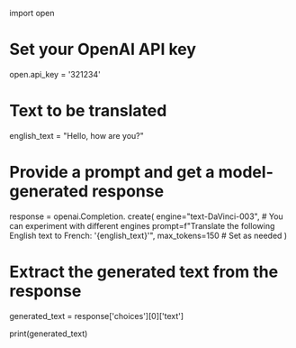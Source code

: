 import open

# Set your OpenAI API key
open.api_key = '321234'

# Text to be translated
english_text = "Hello, how are you?"

# Provide a prompt and get a model-generated response
response = openai.Completion. create(
    engine="text-DaVinci-003",  # You can experiment with different engines
    prompt=f"Translate the following English text to French: '{english_text}'",
    max_tokens=150  # Set as needed
)

# Extract the generated text from the response
generated_text = response['choices'][0]['text']

print(generated_text)

